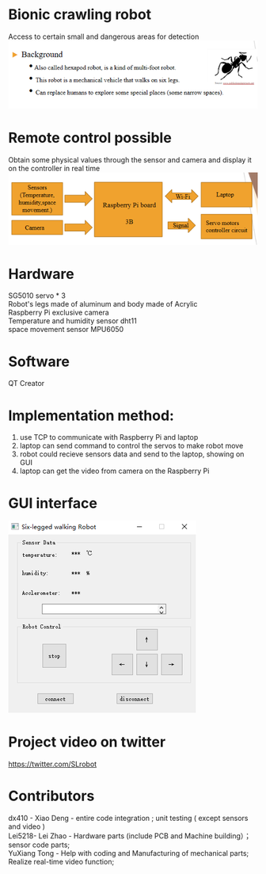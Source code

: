 # Bionic crawling robot
Access to certain small and dangerous areas for detection  
![image](https://github.com/dx410/Six-legged-Walking-Robot/blob/master/images/background.PNG)
# Remote control possible
Obtain some physical values through the sensor and camera and display it on the controller in real time
![image](https://github.com/dx410/Six-legged-Walking-Robot/blob/master/images/design.PNG)
# Hardware
SG5010 servo * 3   
Robot's legs made of aluminum and body made of Acrylic  
Raspberry Pi exclusive camera    
Temperature and humidity sensor dht11  
space movement sensor MPU6050 
# Software 
QT Creator
# Implementation method: 
1. use TCP to communicate with Raspberry Pi and laptop
2. laptop can send command to control the servos to make robot move
3. robot could recieve sensors data and send to the laptop, showing on GUI
4. laptop can get the video from camera on the Raspberry Pi
# GUI interface
![image](https://github.com/dx410/Six-legged-Walking-Robot/blob/master/images/Gui.PNG)
# Project video on twitter  
https://twitter.com/SLrobot
# Contributors
dx410 - Xiao Deng - entire code integration ; unit testing ( except sensors and video )  
Lei5218- Lei Zhao - Hardware parts (include PCB and Machine building）；sensor code parts;  
YuXiang Tong - Help with coding and Manufacturing of mechanical parts; Realize real-time video function; 
